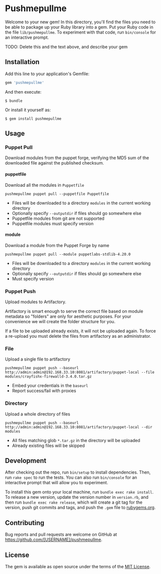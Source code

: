 # Pushmepullme

Welcome to your new gem! In this directory, you'll find the files you need to be able to package up your Ruby library into a gem. Put your Ruby code in the file `lib/pushmepullme`. To experiment with that code, run `bin/console` for an interactive prompt.

TODO: Delete this and the text above, and describe your gem

## Installation

Add this line to your application's Gemfile:

```ruby
gem 'pushmepullme'
```

And then execute:

    $ bundle

Or install it yourself as:

    $ gem install pushmepullme

## Usage

### Puppet Pull

Download modules from the puppet forge, verifying the MD5 sum of the downloaded file against the published checksum.

#### puppetfile

Download all the modules in `Puppetfile`

```shell
pushmepullme puppet pull --puppetfile Puppetfile
```

* Files will be downloaded to a directory `modules` in the current working directory
* Optionally specify `--outputdir` if files should go somewhere else
* Puppetfile modules from git are not supported
* Puppetfile modules must specify version

#### module

Download a module from the Puppet Forge by name

```shell
pushmepullme puppet pull --module puppetlabs-stdlib-4.20.0
```

* Files will be downloaded to a directory `modules` in the current working directory
* Optionally specify `--outputdir` if files should go somewhere else
* Must specify version

### Puppet Push

Upload modules to Artifactory.

Artifactory is smart enough to serve the correct file based on module metadata so "folders" are only for aesthetic purposes.
For your convenience we will create the folder structure for you.

If a file to be uploaded already exists, it will not be uploaded again. To force a re-upload you must delete the files 
from artifactory as an administrator. 


### File

Upload a single file to artifactory

```shell
pushmepullme puppet push --baseurl http://admin:admin@192.168.33.10:8081/artifactory/puppet-local --file modules/crayfishx-firewalld-3.4.0.tar.gz
```

* Embed your credentials in the `baseurl`
* Report success/fail with proxies

### Directory

Upload a whole directory of files

```shell
pushmepullme puppet push --baseurl http://admin:admin@192.168.33.10:8081/artifactory/puppet-local --dir modules
```

* All files matching glob `*.tar.gz` in the directory will be uploaded
* Already existing files will be skipped

## Development

After checking out the repo, run `bin/setup` to install dependencies. Then, run `rake spec` to run the tests. You can also run `bin/console` for an interactive prompt that will allow you to experiment.

To install this gem onto your local machine, run `bundle exec rake install`. To release a new version, update the version number in `version.rb`, and then run `bundle exec rake release`, which will create a git tag for the version, push git commits and tags, and push the `.gem` file to [rubygems.org](https://rubygems.org).

## Contributing

Bug reports and pull requests are welcome on GitHub at https://github.com/[USERNAME]/pushmepullme.

## License

The gem is available as open source under the terms of the [MIT License](https://opensource.org/licenses/MIT).
